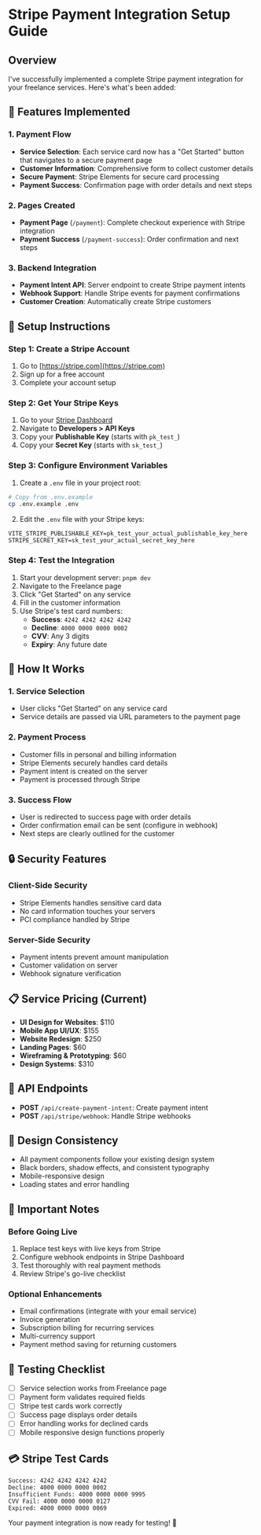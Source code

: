 # Stripe Payment Integration Setup Guide

## Overview
I've successfully implemented a complete Stripe payment integration for your freelance services. Here's what's been added:

## 🚀 Features Implemented

### 1. Payment Flow
- **Service Selection**: Each service card now has a "Get Started" button that navigates to a secure payment page
- **Customer Information**: Comprehensive form to collect customer details
- **Secure Payment**: Stripe Elements for secure card processing
- **Payment Success**: Confirmation page with order details and next steps

### 2. Pages Created
- **Payment Page** (`/payment`): Complete checkout experience with Stripe integration
- **Payment Success** (`/payment-success`): Order confirmation and next steps

### 3. Backend Integration
- **Payment Intent API**: Server endpoint to create Stripe payment intents
- **Webhook Support**: Handle Stripe events for payment confirmations
- **Customer Creation**: Automatically create Stripe customers

## 🔧 Setup Instructions

### Step 1: Create a Stripe Account
1. Go to [https://stripe.com](https://stripe.com)
2. Sign up for a free account
3. Complete your account setup

### Step 2: Get Your Stripe Keys
1. Go to your [Stripe Dashboard](https://dashboard.stripe.com)
2. Navigate to **Developers > API Keys**
3. Copy your **Publishable Key** (starts with `pk_test_`)
4. Copy your **Secret Key** (starts with `sk_test_`)

### Step 3: Configure Environment Variables
1. Create a `.env` file in your project root:
```bash
# Copy from .env.example
cp .env.example .env
```

2. Edit the `.env` file with your Stripe keys:
```env
VITE_STRIPE_PUBLISHABLE_KEY=pk_test_your_actual_publishable_key_here
STRIPE_SECRET_KEY=sk_test_your_actual_secret_key_here
```

### Step 4: Test the Integration
1. Start your development server: `pnpm dev`
2. Navigate to the Freelance page
3. Click "Get Started" on any service
4. Fill in the customer information
5. Use Stripe's test card numbers:
   - **Success**: `4242 4242 4242 4242`
   - **Decline**: `4000 0000 0000 0002`
   - **CVV**: Any 3 digits
   - **Expiry**: Any future date

## 🎯 How It Works

### 1. Service Selection
- User clicks "Get Started" on any service card
- Service details are passed via URL parameters to the payment page

### 2. Payment Process
- Customer fills in personal and billing information
- Stripe Elements securely handles card details
- Payment intent is created on the server
- Payment is processed through Stripe

### 3. Success Flow
- User is redirected to success page with order details
- Order confirmation email can be sent (configure in webhook)
- Next steps are clearly outlined for the customer

## 🔒 Security Features

### Client-Side Security
- Stripe Elements handles sensitive card data
- No card information touches your servers
- PCI compliance handled by Stripe

### Server-Side Security
- Payment intents prevent amount manipulation
- Customer validation on server
- Webhook signature verification

## 📋 Service Pricing (Current)
- **UI Design for Websites**: $110
- **Mobile App UI/UX**: $155
- **Website Redesign**: $250
- **Landing Pages**: $60
- **Wireframing & Prototyping**: $60
- **Design Systems**: $310

## 🔗 API Endpoints
- **POST** `/api/create-payment-intent`: Create payment intent
- **POST** `/api/stripe/webhook`: Handle Stripe webhooks

## 🎨 Design Consistency
- All payment components follow your existing design system
- Black borders, shadow effects, and consistent typography
- Mobile-responsive design
- Loading states and error handling

## 🚨 Important Notes

### Before Going Live
1. Replace test keys with live keys from Stripe
2. Configure webhook endpoints in Stripe Dashboard
3. Test thoroughly with real payment methods
4. Review Stripe's go-live checklist

### Optional Enhancements
- Email confirmations (integrate with your email service)
- Invoice generation
- Subscription billing for recurring services
- Multi-currency support
- Payment method saving for returning customers

## 🎯 Testing Checklist
- [ ] Service selection works from Freelance page
- [ ] Payment form validates required fields
- [ ] Stripe test cards work correctly
- [ ] Success page displays order details
- [ ] Error handling works for declined cards
- [ ] Mobile responsive design functions properly

## 💳 Stripe Test Cards
```
Success: 4242 4242 4242 4242
Decline: 4000 0000 0000 0002
Insufficient Funds: 4000 0000 0000 9995
CVV Fail: 4000 0000 0000 0127
Expired: 4000 0000 0000 0069
```

Your payment integration is now ready for testing! 🎉